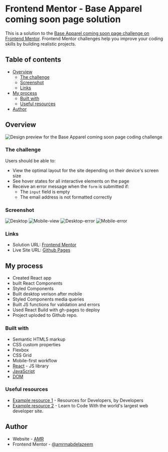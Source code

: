 # Frontend Mentor - Base Apparel coming soon page solution

This is a solution to the [Base Apparel coming soon page challenge on Frontend Mentor](https://www.frontendmentor.io/challenges/base-apparel-coming-soon-page-5d46b47f8db8a7063f9331a0). Frontend Mentor challenges help you improve your coding skills by building realistic projects. 

## Table of contents

- [Overview](#overview)
  - [The challenge](#the-challenge)
  - [Screenshot](#screenshot)
  - [Links](#links)
- [My process](#my-process)
  - [Built with](#built-with)
  - [Useful resources](#useful-resources)
- [Author](#author)



## Overview

![Design preview for the Base Apparel coming soon page coding challenge](./design/desktop-preview.jpg)

### The challenge

Users should be able to:

- View the optimal layout for the site depending on their device's screen size
- See hover states for all interactive elements on the page
- Receive an error message when the `form` is submitted if:
  - The `input` field is empty
  - The email address is not formatted correctly

### Screenshot

![Desktop](public/screenshots/Desktop-view.png)
![Mobile-view](public/screenshots/Mobile-veiw.png)
![Desktop-error](public/screenshots/Error-states.png)
![Mobile-error](public/screenshots/Error-states-mobile.png)

### Links

- Solution URL: [Frontend Mentor](https://your-solution-url.com)
- Live Site URL: [Github Pages](amrmabdelazeem.github.io/apparel-coming-soon)

## My process

- Created React app
- built React Components
- Styled Components
- Built desktop verison after mobile
- Styled Components media queries
- Built JS functions for validation and errors
- Used React Build with gh-pages to deploy
- Project uploded to Github repo.

### Built with

- Semantic HTML5 markup
- CSS custom properties
- Flexbox
- CSS Grid
- Mobile-first workflow
- [React](https://reactjs.org/) - JS library
- [JavaScript](https://developer.mozilla.org/en-US/docs/Web/JavaScript)
- [DOM](https://www.w3schools.com/js/js_htmldom.asp)


### Useful resources

- [Example resource 1](https://developer.mozilla.org/en-US/) - Resources for Developers, by Developers
- [Example resource 2](https://www.w3schools.com/) - Learn to Code With the world's largest web developer site. 


## Author

- Website - [AMR](https://github.com/amrmabdelazeem)
- Frontend Mentor - [@amrmabdelazeem](https://www.frontendmentor.io/profile/amrmabdelazeem)
